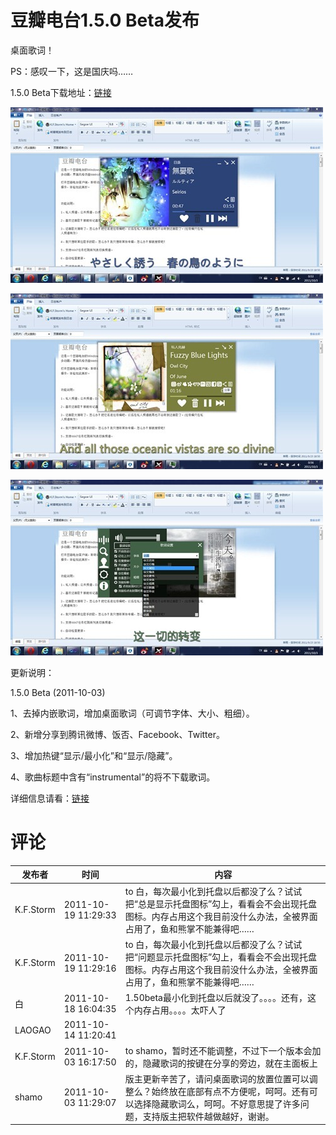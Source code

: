 # 豆瓣电台1.5.0 Beta发布

桌面歌词！

PS：感叹一下，这是国庆吗……

1.5.0 Beta下载地址：[链接](/attachment/up/doubanfm/DoubanFMSetup_1.5.0_Beta.exe)

[<img style="background-image: none; border-bottom: 0px; border-left: 0px; padding-left: 0px; padding-right: 0px; display: inline; border-top: 0px; border-right: 0px; padding-top: 0px" title="abc" border="0" alt="abc" src="/attachment/up/blog/images/1.5.0-Beta_13DE0/abc_thumb.jpg" width="500" height="281" />](/attachment/up/blog/images/1.5.0-Beta_13DE0/abc.jpg)

[<img style="background-image: none; border-bottom: 0px; border-left: 0px; padding-left: 0px; padding-right: 0px; display: inline; border-top: 0px; border-right: 0px; padding-top: 0px" title="abc2" border="0" alt="abc2" src="/attachment/up/blog/images/1.5.0-Beta_13DE0/abc2_thumb.jpg" width="500" height="281" />](/attachment/up/blog/images/1.5.0-Beta_13DE0/abc2.jpg)

[<img style="background-image: none; border-bottom: 0px; border-left: 0px; padding-left: 0px; padding-right: 0px; display: inline; border-top: 0px; border-right: 0px; padding-top: 0px" title="abc3" border="0" alt="abc3" src="/attachment/up/blog/images/1.5.0-Beta_13DE0/abc3_thumb.jpg" width="500" height="281" />](/attachment/up/blog/images/1.5.0-Beta_13DE0/abc3.jpg)

更新说明：

1.5.0 Beta (2011-10-03)

1、去掉内嵌歌词，增加桌面歌词（可调节字体、大小、粗细）。

2、新增分享到腾讯微博、饭否、Facebook、Twitter。

3、增加热键“显示/最小化”和“显示/隐藏”。

4、歌曲标题中含有“instrumental”的将不下载歌词。

详细信息请看：[链接](/article/doubanfm)

# 评论

发布者 | 时间 | 内容
--- | --- | ---
K.F.Storm | 2011-10-19 11:29:33 | to 白，每次最小化到托盘以后都没了么？试试把“总是显示托盘图标”勾上，看看会不会出现托盘图标。内存占用这个我目前没什么办法，全被界面占用了，鱼和熊掌不能兼得吧……
K.F.Storm | 2011-10-19 11:29:16 | to 白，每次最小化到托盘以后都没了么？试试把“问题显示托盘图标”勾上，看看会不会出现托盘图标。内存占用这个我目前没什么办法，全被界面占用了，鱼和熊掌不能兼得吧……
白 | 2011-10-18 16:04:35 | 1.50beta最小化到托盘以后就没了。。。。还有，这个内存占用。。。。太吓人了
LAOGAO | 2011-10-14 11:20:41 | <blockquote><a href="http://baidu.com" rel="nofollow">
K.F.Storm | 2011-10-03 16:17:50 | to shamo，暂时还不能调整，不过下一个版本会加的，隐藏歌词的按键在分享的旁边，就在主面板上
shamo | 2011-10-03 11:29:07 | 版主更新辛苦了，请问桌面歌词的放置位置可以调整么？始终放在底部有点不方便呢，呵呵。还有可以选择隐藏歌词么，呵呵。不好意思提了许多问题，支持版主把软件越做越好，谢谢。
